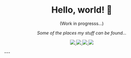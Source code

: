 <div align="center">

  # Hello, world! 👋
  
  (Work in progresss...)

<!-- Social Section -->
<p align="center">
  <i>Some of the places my stuff can be found...</i>

<p align="center">
  <a href= "https://github.com/dougnovellano/">
    <img src="https://img.icons8.com/doodle/2x/github.png"/>
  </a>
  <a href= "https://www.linkedin.com/in/dougnovellano/">
    <img src="https://img.icons8.com/doodle/2x/linkedin--v2.png"/>
  </a>
  <a href= "https://awscommunity.social/@dougnovellano">
    <img src="[https://img.icons8.com/material-outlined/30/689d6a/twitter.png](https://img.icons8.com/external-tal-revivo-color-tal-revivo/2x/external-mastodon-is-an-online-self-hosted-social-media-and-social-networking-service-logo-color-tal-revivo.png)"/>
  </a>
  <a href="https://stackoverflow.com/users/20640112/doug-novellano">
    <img src="https://img.icons8.com/external-tal-revivo-shadow-tal-revivo/24/FFFFFF/external-stack-overflow-web-portal-for-professional-and-enthusiast-programmers-logo-shadow-tal-revivo.png"/>
  </a>
 
</p>
  
  
</div>
---


<!---
dougnovellano/dougnovellano is a ✨ special ✨ repository because its `README.md` (this file) appears on your GitHub profile.
You can click the Preview link to take a look at your changes.
--->
